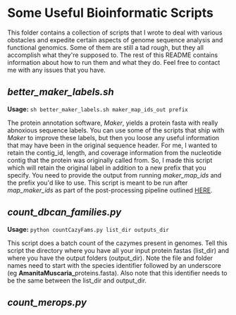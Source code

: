 # Some Useful Bioinformatic Scripts

This folder contains a collection of scripts that I wrote to deal with various obstacles and expedite certain aspects of genome sequence analysis and functional genomics. Some of them are still a tad rough, but they all accomplish what they're supposed to. The rest of this README contains information about how to run them and what they do. Feel free to contact me with any issues that you have.

## *better\_maker\_labels.sh*

**Usage:** `sh better_maker_labels.sh maker_map_ids_out prefix`

The protein annotation software, *Maker*, yields a protein fasta with really abnoxious sequence labels. You can use some of the scripts that ship with *Maker* to improve these labels, but then you loose any useful information that may have been in the original sequence header. For me, I wanted to retain the contig\_id, length, and coverage information from the nucleotide contig that the protein was originally called from. So, I made this script which will retain the original label in
addition to a new prefix that you specify. 
You need to provide the output from running *maker_map_ids* and the prefix you'd like to use. This script is meant to be run after *map_maker_ids* as part of the post-processing pipeline outlined [HERE](https://github.com/Michigan-Mycology/Lab-Code-and-Hacks/blob/master/Maker_pipeline/Maker_workflow_flux.txt).

## *count\_dbcan\_families.py*

**Usage:** `python countCazyFams.py list_dir outputs_dir`

This script does a batch count of the cazymes present in genomes. Tell this script the directory where you have all your input protein fastas (list\_dir) and where you have the output folders (output\_dir). Note the file and folder names need to start with the species identifier followed by an underscore (eg **AmanitaMuscaria\_**&#8203;proteins.fasta). Also note that this identifier needs to be the same between the list\_dir and output\_dir.  


## *count\_merops.py*

